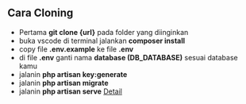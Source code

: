 ## Cara Cloning

- Pertama **git clone {url}** pada folder yang diinginkan
- buka vscode di terminal jalankan **composer install**
- copy file **.env.example** ke file **.env**
- di file **.env** ganti nama **database (DB_DATABASE)** sesuai database kamu
- jalanin **php artisan key:generate**
- jalanin **php artisan migrate**
- jalanin **php artisan serve**
[Detail](https://stackoverflow.com/questions/38602321/cloning-laravel-project-from-github)